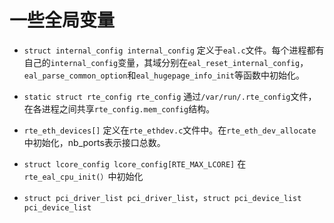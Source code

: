 # 一些全局变量

+ `struct internal_config internal_config`
定义于`eal.c`文件。每个进程都有自己的`internal_config`变量，其域分别在`eal_reset_internal_config`，`eal_parse_common_option`和`eal_hugepage_info_init`等函数中初始化。

+ `static struct rte_config rte_config`
通过`/var/run/.rte_config`文件，在各进程之间共享`rte_config.mem_config`结构。

+ `rte_eth_devices[]`
定义在`rte_ethdev.c`文件中。在`rte_eth_dev_allocate`中初始化，nb_ports表示接口总数。

+ `struct lcore_config lcore_config[RTE_MAX_LCORE]`
在`rte_eal_cpu_init(）`中初始化

+ `struct pci_driver_list pci_driver_list`，`struct pci_device_list pci_device_list`

